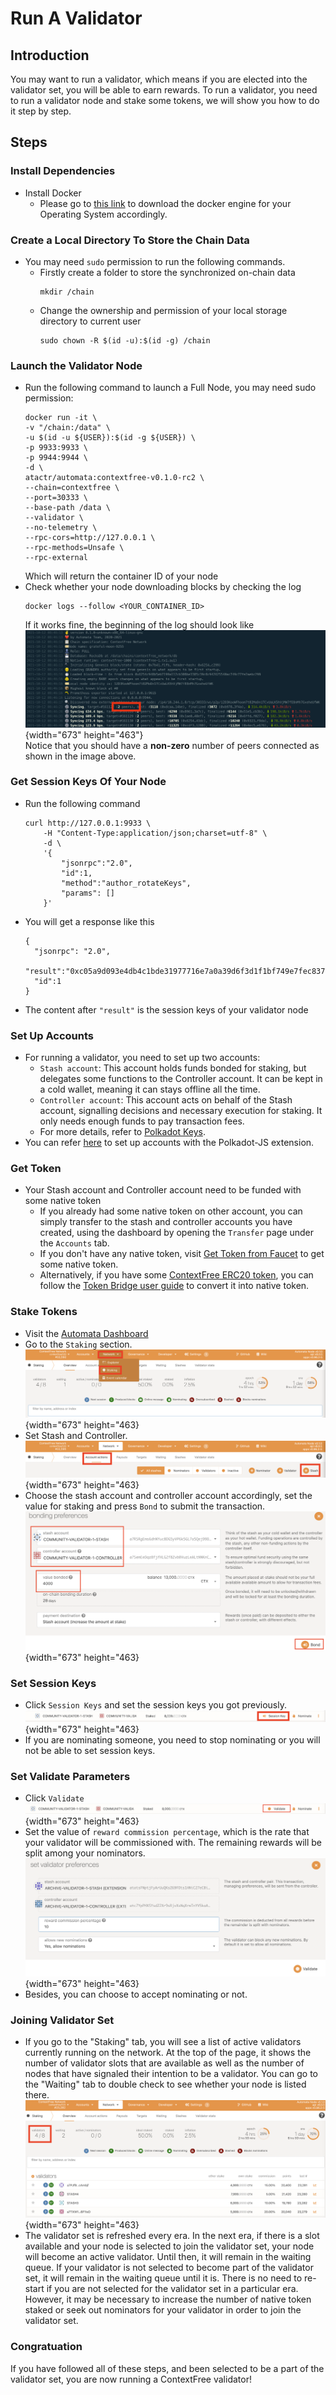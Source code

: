 # Run A Validator
## Introduction
You may want to run a validator, which means if you are elected into the validator set, you will be able to earn rewards. To run a validator, you need to run a validator node and stake some tokens, we will show you how to do it step by step.

## Steps
### Install Dependencies
- Install Docker
  - Please go to [this link](https://docs.docker.com/get-docker/) to download the docker engine for your Operating System accordingly.

### Create a Local Directory To Store the Chain Data
- You may need `sudo` permission to run the following commands.
  - Firstly create a folder to store the synchronized on-chain data
    ```
    mkdir /chain
    ```
  - Change the ownership and permission of your local storage directory to current user
    ```
    sudo chown -R $(id -u):$(id -g) /chain
    ```

### Launch the Validator Node
- Run the following command to launch a Full Node, you may need sudo permission:
  ```
  docker run -it \
  -v "/chain:/data" \
  -u $(id -u ${USER}):$(id -g ${USER}) \
  -p 9933:9933 \
  -p 9944:9944 \
  -d \
  atactr/automata:contextfree-v0.1.0-rc2 \
  --chain=contextfree \
  --port=30333 \
  --base-path /data \
  --validator \
  --no-telemetry \
  --rpc-cors=http://127.0.0.1 \
  --rpc-methods=Unsafe \
  --rpc-external
  ```
  Which will return the container ID of your node
- Check whether your node downloading blocks by checking the log
    ```
    docker logs --follow <YOUR_CONTAINER_ID>
    ```
  If it works fine, the beginning of the log should look like<br>
  ![](../../assets/canaryimg/node_logs.png){width="673" height="463"}<br>
  Notice that you should have a **non-zero** number of peers connected as shown in the image above.

### Get Session Keys Of Your Node
- Run the following command
    ```
    curl http://127.0.0.1:9933 \
        -H "Content-Type:application/json;charset=utf-8" \
        -d \
        '{
            "jsonrpc":"2.0",
            "id":1,
            "method":"author_rotateKeys",
            "params": []
        }'
    ```
- You will get a response like this
  ```
  {
    "jsonrpc": "2.0",
    "result":"0xc05a9d093e4db4c1bde31977716e7a0a39d6f3d1f1bf749e7fec8371147de730af6860aeef81a11130c9fcd317b96e736f6c36141c28f382a18f9faf6e7df797eaa951ead00d12db10937003f0956e3d3444d1774d452ed045dbc1b84d1bf1471abf5d77bf5033845f01be1188a852c6f0ba703042b4d06d14314841c1096c50",
    "id":1
  }
  ```
- The content after `"result"` is the session keys of your validator node

### Set Up Accounts
- For running a validator, you need to set up two accounts:
  - `Stash account`: This account holds funds bonded for staking, but delegates some functions to the Controller account. It can be kept in a cold wallet, meaning it can stays offline all the time.
  - `Controller account`: This account acts on behalf of the Stash account, signalling decisions and necessary execution for staking. It only needs enough funds to pay transaction fees.
  - For more details, refer to [Polkadot Keys](https://wiki.polkadot.network/docs/learn-keys).
- You can refer [here](../userguide/setupwallet.md) to set up accounts with the Polkadot-JS extension.

### Get Token
- Your Stash account and Controller account need to be funded with some native token
  - If you already had some native token on other account, you can simply transfer to the stash and controller accounts you have created, using the dashboard by opening the `Transfer` page under the `Accounts` tab.
  - If you don't have any native token, visit [Get Token from Faucet](../userguide/gettoken.md) to get some native token.
  - Alternatively, if you have some [ContextFree ERC20 token](https://ropsten.etherscan.io/token/0x8289b901CAC48EbBB1B5cb0049d1459EA1240EF7), you can follow the [Token Bridge user guide](../userguide/tokenbridge.md) to convert it into native token.

### Stake Tokens
- Visit the [Automata Dashboard](https://dashboard.ata.network/?rpc=wss%3A%2F%2Ffs-api.ata.network#/explorer)
-  Go to the `Staking` section.<br>
![](../../assets/canaryimg/validator/staking.png){width="673" height="463}<br>
- Set Stash and Controller.<br>
![](../../assets/canaryimg/validator/stash.png){width="673" height="463}<br>
- Choose the stash account and controller account accordingly, set the value for staking and press `Bond` to submit the transaction.<br>
![](../../assets/canaryimg/validator/bond.png){width="673" height="463}<br>

### Set Session Keys
- Click `Session Keys` and set the session keys you got previously.<br>
![](../../assets/canaryimg/validator/sessionkey.png){width="673" height="463}<br>
- If you are nominating someone, you need to stop nominating or you will not be able to set session keys.

### Set Validate Parameters
- Click `Validate`<br>
![](../../assets/canaryimg/validator/validate.png){width="673" height="463}<br>
- Set the value of `reward commission percentage`, which is the rate that your validator will be commissioned with. The remaining rewards will be split among your nominators.<br>
![](../../assets/canaryimg/validator/validate_2.png){width="673" height="463}<br>
- Besides, you can choose to accept nominating or not.

### Joining Validator Set
- If you go to the "Staking" tab, you will see a list of active validators currently running on the network. At the top of the page, it shows the number of validator slots that are available as well as the number of nodes that have signaled their intention to be a validator. You can go to the "Waiting" tab to double check to see whether your node is listed there.<br>
![](../../assets/canaryimg/validator/validatorset.png){width="673" height="463}<br>
- The validator set is refreshed every era. In the next era, if there is a slot available and your node is selected to join the validator set, your node will become an active validator. Until then, it will remain in the waiting queue. If your validator is not selected to become part of the validator set, it will remain in the waiting queue until it is. There is no need to re-start if you are not selected for the validator set in a particular era. However, it may be necessary to increase the number of native token staked or seek out nominators for your validator in order to join the validator set.

### Congratuation
If you have followed all of these steps, and been selected to be a part of the validator set, you are now running a ContextFree validator!